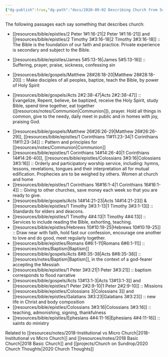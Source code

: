 ```yaml
---
{"dg-publish":true,"dg-path":"docs/2020-09-02 Describing Church from Scripture.md","permalink":"/docs/2020-09-02-describing-church-from-scripture/","tags":["flashcards/church","nb","church","Bible","ecclesiology"],"noteIcon":"","created":"2020-09-02T10:34:47-04:00","updated":""}
---
```



The following passages each say something that describes church:

- [[resources/bible/epistles/2 Peter 1#1:16-21\|2 Peter 1#1:16-21]] and [[resources/bible/epistles/2 Timothy 3#3:16-18\|2 Timothy 3#3:16-18]] :: The Bible is the foundation of our faith and practice. Private experience is secondary and subject to the Bible.
<!--SR:!2022-06-14,1,230-->
- [[resources/bible/epistles/James 5#5:13-16\|James 5#5:13-16]] :: Suffering, prayer, praise, sickness, confessing sin
<!--SR:!2022-06-14,1,230-->
- [[resources/bible/gospels/Matthew 28#28:18-20\|Matthew 28#28:18-20]] :: Make disciples of all peoples, baptize, teach the Bible, by power of Holy Spirit
<!--SR:!2022-06-14,1,230-->
- [[resources/bible/gospels/Acts 2#2:38-47\|Acts 2#2:38-47]] :: Evangelize, Repent, believe, be baptized, receive the Holy Spirit, study Bible, spend time together, eat together ([[resources/notes/Communion\|Communion]]), prayer. Hold all things in common, give to the needy, daily meet in public and in homes with joy, praising God.
<!--SR:!2022-06-14,1,230-->
- [[resources/bible/gospels/Matthew 26#26:26-29\|Matthew 26#26:26-29]], [[resources/bible/epistles/1 Corinthians 11#11:23-34\|1 Corinthians 11#11:23-34]] :: Pattern and principles for [[resources/notes/Communion\|Communion]]
- [[resources/bible/epistles/1 Corinthians 14#14:26-40\|1 Corinthians 14#14:26-40]], [[resources/bible/epistles/Colossians 3#3:16\|Colossians 3#3:16]] :: Orderly and participatory worship service, including: hymns, lessons, revelations, tongues and their interpretation all for mutual edification. Prophecies are to be weighed by others. Women at church and home
- [[resources/bible/epistles/1 Corinthians 16#16:1-4\|1 Corinthians 16#16:1-4]] :: Giving to other churches, save money each week so that you are ready to give.
- [[resources/bible/gospels/Acts 14#14:21-23\|Acts 14#14:21-23]] & [[resources/bible/epistles/1 Timothy 3#3:1-13\|1 Timothy 3#3:1-13]] :: Standards for elders and deacons.
- [[resources/bible/epistles/1 Timothy 4#4:13\|1 Timothy 4#4:13]] :: Services to include reading the Bible, exhorting, teaching.
- [[resources/bible/epistles/Hebrews 10#10:19-25\|Hebrews 10#10:19-25]] :: Draw near with faith, hold fast our confession, encourage one another to love and do good, meet regularly together.
- [[resources/bible/epistles/Romans 6#6:1-11\|Romans 6#6:1-11]] :: [[resources/notes/Baptism\|Baptism]]
- [[resources/bible/gospels/Acts 8#8:35-38\|Acts 8#8:35-38]] :: [[resources/notes/Baptism\|Baptism]], in the context of a god-fearer accepting the Messiah
- [[resources/bible/epistles/1 Peter 3#3:21\|1 Peter 3#3:21]] :: baptism corresponds to flood narrative
- [[resources/bible/gospels/Acts 13#13:1-3\|Acts 13#13:1-3]] and [[resources/bible/epistles/1 Peter 2#2:9-10\|1 Peter 2#2:9-10]] :: Missions
- [[resources/bible/epistles/Colossians 3\|Colossians 3]] and [[resources/bible/epistles/Galatians 3#3:23\|Galatians 3#3:23]] :: new life in Christ and body composition
- [[resources/bible/epistles/Colossians 3#3:16\|Colossians 3#3:16]] :: teaching, admonishing, signing, thankfulness
- [[resources/bible/epistles/Ephesians 4#4:11-16\|Ephesians 4#4:11-16]] :: saints do ministry

Related to [[resources/notes/2018-Institutional vs Micro Church\|2018-Institutional vs Micro Church]] and [[resources/notes/2018 Basic Church\|2018 Basic Church]] and [[projects/Church on Sundrop/2020 Church Thoughts\|2020 Church Thoughts]]
